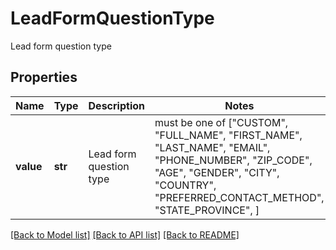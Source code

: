 # LeadFormQuestionType

Lead form question type

## Properties
Name | Type | Description | Notes
------------ | ------------- | ------------- | -------------
**value** | **str** | Lead form question type |  must be one of ["CUSTOM", "FULL_NAME", "FIRST_NAME", "LAST_NAME", "EMAIL", "PHONE_NUMBER", "ZIP_CODE", "AGE", "GENDER", "CITY", "COUNTRY", "PREFERRED_CONTACT_METHOD", "STATE_PROVINCE", ]

[[Back to Model list]](../README.md#documentation-for-models) [[Back to API list]](../README.md#documentation-for-api-endpoints) [[Back to README]](../README.md)


